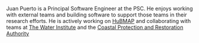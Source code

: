 Juan Puerto is a Principal Software Engineer at the PSC. He enjoys working with external teams and building software to support those teams in their research efforts. He is actively working on [HuBMAP](https://hubmapconsortium.org/) and collaborating with teams at [The Water Institute](https://thewaterinstitute.org/) and the [Coastal Protection and Restoration Authority](https://coastal.la.gov/)

